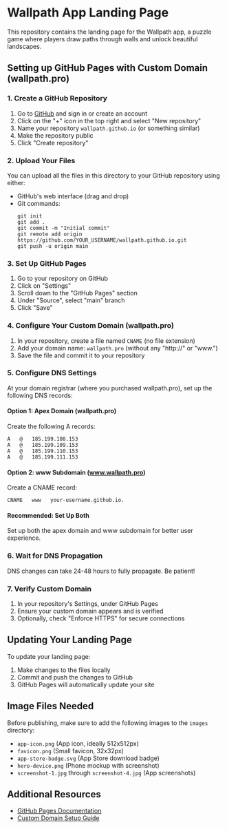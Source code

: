 # Wallpath App Landing Page

This repository contains the landing page for the Wallpath app, a puzzle game where players draw paths through walls and unlock beautiful landscapes.

## Setting up GitHub Pages with Custom Domain (wallpath.pro)

### 1. Create a GitHub Repository

1. Go to [GitHub](https://github.com) and sign in or create an account
2. Click on the "+" icon in the top right and select "New repository"
3. Name your repository `wallpath.github.io` (or something similar)
4. Make the repository public
5. Click "Create repository"

### 2. Upload Your Files

You can upload all the files in this directory to your GitHub repository using either:

- GitHub's web interface (drag and drop)
- Git commands:
  ```
  git init
  git add .
  git commit -m "Initial commit"
  git remote add origin https://github.com/YOUR_USERNAME/wallpath.github.io.git
  git push -u origin main
  ```

### 3. Set Up GitHub Pages

1. Go to your repository on GitHub
2. Click on "Settings"
3. Scroll down to the "GitHub Pages" section
4. Under "Source", select "main" branch
5. Click "Save"

### 4. Configure Your Custom Domain (wallpath.pro)

1. In your repository, create a file named `CNAME` (no file extension)
2. Add your domain name: `wallpath.pro` (without any "http://" or "www.")
3. Save the file and commit it to your repository

### 5. Configure DNS Settings

At your domain registrar (where you purchased wallpath.pro), set up the following DNS records:

#### Option 1: Apex Domain (wallpath.pro)
Create the following A records:
```
A   @   185.199.108.153
A   @   185.199.109.153
A   @   185.199.110.153
A   @   185.199.111.153
```

#### Option 2: www Subdomain (www.wallpath.pro)
Create a CNAME record:
```
CNAME   www   your-username.github.io.
```

#### Recommended: Set Up Both
Set up both the apex domain and www subdomain for better user experience.

### 6. Wait for DNS Propagation

DNS changes can take 24-48 hours to fully propagate. Be patient!

### 7. Verify Custom Domain

1. In your repository's Settings, under GitHub Pages
2. Ensure your custom domain appears and is verified
3. Optionally, check "Enforce HTTPS" for secure connections

## Updating Your Landing Page

To update your landing page:
1. Make changes to the files locally
2. Commit and push the changes to GitHub
3. GitHub Pages will automatically update your site

## Image Files Needed

Before publishing, make sure to add the following images to the `images` directory:

- `app-icon.png` (App icon, ideally 512x512px)
- `favicon.png` (Small favicon, 32x32px)
- `app-store-badge.svg` (App Store download badge)
- `hero-device.png` (Phone mockup with screenshot)
- `screenshot-1.jpg` through `screenshot-4.jpg` (App screenshots)

## Additional Resources

- [GitHub Pages Documentation](https://docs.github.com/en/pages)
- [Custom Domain Setup Guide](https://docs.github.com/en/pages/configuring-a-custom-domain-for-your-github-pages-site) 